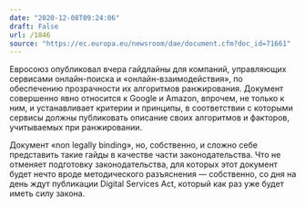 ```yaml
---
date: "2020-12-08T09:24:06"
draft: False
url: /1846
source: "https://ec.europa.eu/newsroom/dae/document.cfm?doc_id=71661"
---
```


Евросоюз опубликовал вчера гайдлайны для компаний, управляющих сервисами онлайн-поиска и «онлайн-взаимодействия», по обеспечению прозрачности их алгоритмов ранжирования. Документ совершенно явно относится к Google и Amazon, впрочем, не только к ним, и устанавливает критерии и принципы, в соответствии с которыми сервисы должны публиковать описание своих алгоритмов и факторов, учитываемых при ранжировании. 

Документ «non legally binding», но, собственно, и сложно себе представить такие гайды в качестве части законодательства. Что не отменяет подготовку законодательства, для которых этот документ будет нечто вроде методического разъяснения — собственно, со дня на день ждут публикации Digital Services Act, который как раз уже будет иметь силу закона.
